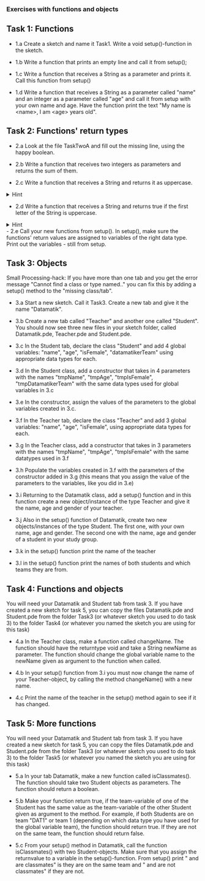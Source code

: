### Exercises with functions and objects 

## Task 1: Functions

 - 1.a Create a sketch and name it Task1. Write a void setup()-function in the sketch.

 - 1.b Write a function that prints an empty line and call it from setup();

 - 1.c Write a function that receives a String as a parameter and prints it. 
    Call this function from setup()

 - 1.d Write a function that receives a String as a parameter called "name" and an integer as a parameter called "age" and call it from setup with your own name and age. Have the function print the text "My name is \<name\>, I am \<age\> years old".

## Task 2: Functions' return types

- 2.a Look at the file TaskTwoA and fill out the missing line, using the happy boolean. 

- 2.b Write a function that receives two integers as parameters and returns the sum of them.

- 2.c Write a function that receives a String and returns it as uppercase. 
<details>
  <summary>Hint</summary>
  <p>Use the String-method ".toUpperCase()" on your String. Notice that toUpperCase() has a String as returntype </p>
</details>

- 2.d Write a function that receives a String and returns true if the first letter of the String is uppercase. 
<details>
  <summary>Hint</summary>
  <p>Use the String-method ".charAt(0)" and "Character.isUpperCase('a');" </p>
</details>
- 2.e Call your new functions from setup(). In setup(), make sure the functions' return values are assigned to variables of the right data type. Print out the variables - still from setup.


## Task 3: Objects
Small Processing-hack: If you have more than one tab and you get the error message "Cannot find a class or type named.." you can fix this by adding a setup() method to the "missing class/tab".


- 3.a Start a new sketch. Call it Task3. Create a new tab and give it the name "Datamatik".

- 3.b Create a new tab called "Teacher" and another one called "Student". You should now see three new files in your sketch folder, called Datamatik.pde, Teacher.pde and Student.pde.

- 3.c In the Student tab, declare the class "Student" and add 4 global variables: "name", "age", "isFemale", "datamatikerTeam" using appropriate data types for each.

- 3.d In the Student class, add a constructor that takes in 4 parameters with the names "tmpName", "tmpAge", "tmpIsFemale", "tmpDatamatikerTeam" with the same data types used for global variables in 3.c

- 3.e In the constructor, assign the values of the parameters to the global variables created in 3.c. 

- 3.f In the Teacher tab, declare the class "Teacher" and add 3 global variables: "name", "age", "isFemale", using appropriate data types for each.

- 3.g In the Teacher class, add a constructor that takes in 3 parameters with the names "tmpName", "tmpAge", "tmpIsFemale" with the same datatypes used in 3.f

- 3.h Populate the variables created in 3.f with the parameters of the constructor added in 3.g (this means that you assign the value of the parameters to the variables, like you did in 3.e)

- 3.i Returning to the Datamatik class, add a setup() function and in this function create a new object/instance of the type Teacher and give it the name, age and gender of your teacher. 

- 3.j Also in the setup() function of Datamatik, create two new objects/instances of the type Student. The first one, with your own name, age and gender. The second one with the name, age and gender of a student in your study group. 

- 3.k in the setup() function print the name of the teacher

- 3.l in the setup() function print the names of both students and which teams they are from. 


## Task 4: Functions and objects
You will need your Datamatik and Student tab from task 3. If you have created a new sketch for task 5, you can copy the files Datamatik.pde and Student.pde from the folder Task3 (or whatever sketch you used to do task 3) to the folder Task4 (or whatever you named the sketch you are using for this task)

- 4.a In the Teacher class, make a function called changeName. The function should have the returntype void and take a String newName as parameter. The function should change the global variable name to the newName given as argument to the function when called. 
 
- 4.b In your setup() function from 3.i you must now change the name of your Teacher-object, by calling the method changeName() with a new name.

- 4.c Print the name of the teacher in the setup() method again to see if it has changed. 

## Task 5:  More functions
You will need your Datamatik and Student tab from task 3. If you have created a new sketch for task 5, you can copy the files Datamatik.pde and Student.pde from the folder Task3 (or whatever sketch you used to do task 3) to the folder Task5 (or whatever you named the sketch you are using for this task)

- 5.a In your tab Datamatik, make a new function called isClassmates(). The function should take two Student objects as parameters. The function should return a boolean. 

- 5.b Make your function return true, if the team-variable of one of the Student has the same value as the team-variable of the other Student given as argument to the method. For example, if both Students are on team "DAT1" or team 1 (depending on which data type you have used for the global variable team), the function should return true. If they are not on the same team, the function should return false.

- 5.c From your setup() method in Datamatik, call the function isClassmates() with two Student-objects. Make sure that you assign the returnvalue to a variable in the setup()-function. From setup() print "<Student-name> and <Student-name> are classmates" is they are on the same team and "<Student-name> and <Student-name> are not classmates" if they are not. 


